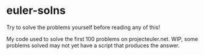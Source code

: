 # euler-solns
Try to solve the problems yourself before reading any of this!

My code used to solve the first 100 problems on projecteuler.net. WIP, some problems solved may not yet have a script that produces the answer.
